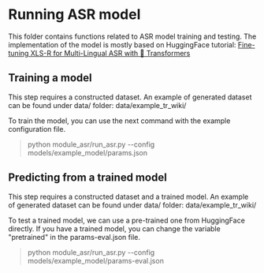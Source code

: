 # Running ASR model 
This folder contains functions related to ASR model training and testing. 
The implementation of the model is mostly based on HuggingFace tutorial: 
[Fine-tuning XLS-R for Multi-Lingual ASR with 🤗 Transformers](https://huggingface.co/blog/fine-tune-xlsr-wav2vec2)

## Training a model 
This step requires a constructed dataset. 
An example of generated dataset can be found under data/ folder: data/example_tr_wiki/

To train the model, you can use the next command with the example configuration file.

  > python module_asr/run_asr.py --config models/example_model/params.json 

## Predicting from a trained model 
This step requires a constructed dataset and a trained model. 
An example of generated dataset can be found under data/ folder: data/example_tr_wiki/

To test a trained model, we can use a pre-trained one from HuggingFace directly. 
If you have a trained model, you can change the variable "pretrained" in the params-eval.json file.
  
  > python module_asr/run_asr.py --config models/example_model/params-eval.json 
